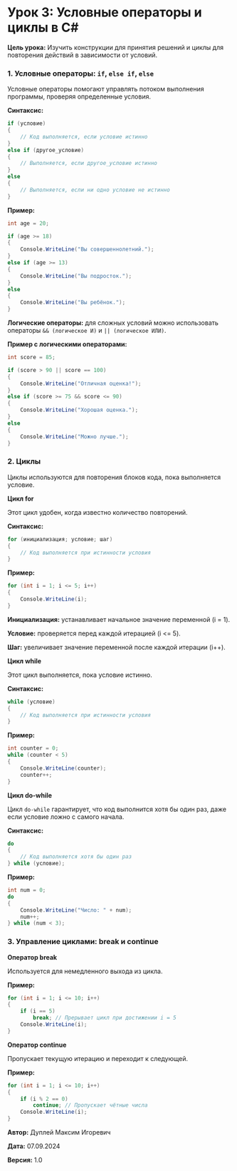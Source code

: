 # Урок 3: Условные операторы и циклы в C#

**Цель урока:** Изучить конструкции для принятия решений и циклы для повторения действий в зависимости от условий.

### 1. Условные операторы: `if`, `else if`, `else`

Условные операторы помогают управлять потоком выполнения программы, проверяя определенные условия.

**Синтаксис:**

```csharp
if (условие)
{
    // Код выполняется, если условие истинно
}
else if (другое_условие)
{
    // Выполняется, если другое_условие истинно
}
else
{
    // Выполняется, если ни одно условие не истинно
}
```

**Пример:**

```csharp
int age = 20;

if (age >= 18)
{
    Console.WriteLine("Вы совершеннолетний.");
}
else if (age >= 13)
{
    Console.WriteLine("Вы подросток.");
}
else
{
    Console.WriteLine("Вы ребёнок.");
}
```

**Логические операторы:** для сложных условий можно использовать операторы `&& (логическое И)` и `|| (логическое ИЛИ)`.

**Пример с логическими операторами:**

```csharp
int score = 85;

if (score > 90 || score == 100)
{
    Console.WriteLine("Отличная оценка!");
}
else if (score >= 75 && score <= 90)
{
    Console.WriteLine("Хорошая оценка.");
}
else
{
    Console.WriteLine("Можно лучше.");
}
```

### 2. Циклы

Циклы используются для повторения блоков кода, пока выполняется условие.

**Цикл for**

Этот цикл удобен, когда известно количество повторений.

**Синтаксис:**

```csharp
for (инициализация; условие; шаг)
{
    // Код выполняется при истинности условия
}
```

**Пример:**

```csharp
for (int i = 1; i <= 5; i++)
{
    Console.WriteLine(i);
}
```

**Инициализация:** устанавливает начальное значение переменной (i = 1).

**Условие:** проверяется перед каждой итерацией (i <= 5).

**Шаг:** увеличивает значение переменной после каждой итерации (i++).

**Цикл while**

Этот цикл выполняется, пока условие истинно.

**Синтаксис:**

```csharp
while (условие)
{
    // Код выполняется при истинности условия
}
```

**Пример:**

```csharp
int counter = 0;
while (counter < 5)
{
    Console.WriteLine(counter);
    counter++;
}
```

**Цикл do-while**

Цикл `do-while` гарантирует, что код выполнится хотя бы один раз, даже если условие ложно с самого начала.

**Синтаксис:**

```csharp
do
{
    // Код выполняется хотя бы один раз
} while (условие);
```

**Пример:**

```csharp
int num = 0;
do
{
    Console.WriteLine("Число: " + num);
    num++;
} while (num < 3);
```

### 3. Управление циклами: break и continue

**Оператор break**

Используется для немедленного выхода из цикла.

**Пример:**

```csharp
for (int i = 1; i <= 10; i++)
{
    if (i == 5)
        break; // Прерывает цикл при достижении i = 5
    Console.WriteLine(i);
}
```

**Оператор continue**

Пропускает текущую итерацию и переходит к следующей.

**Пример:**

```csharp
for (int i = 1; i <= 10; i++)
{
    if (i % 2 == 0)
        continue; // Пропускает чётные числа
    Console.WriteLine(i);
}
```



**Автор:** Дуплей Максим Игоревич

**Дата:** 07.09.2024

**Версия:** 1.0